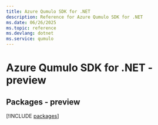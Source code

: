 ```yaml
---
title: Azure Qumulo SDK for .NET
description: Reference for Azure Qumulo SDK for .NET
ms.date: 06/26/2025
ms.topic: reference
ms.devlang: dotnet
ms.service: qumulo
---
```

# Azure Qumulo SDK for .NET - preview
## Packages - preview
[!INCLUDE [packages](qumulo-index.md)]